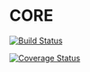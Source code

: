 # CORE
[![Build Status](https://travis-ci.org/mentorpaired/core.svg?branch=staging)](https://travis-ci.org/mentorpaired/core)

[![Coverage Status](https://coveralls.io/repos/github/mentorpaired/core/badge.svg)](https://coveralls.io/github/mentorpaired/core)
